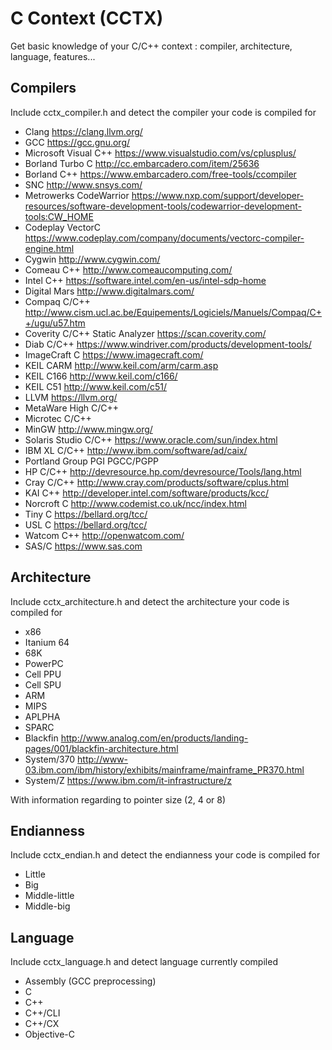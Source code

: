 # C Context (CCTX)
Get basic knowledge of your C/C++ context : compiler, architecture, language, features...

## Compilers
Include cctx_compiler.h and detect the compiler your code is compiled for
 * Clang https://clang.llvm.org/
 * GCC https://gcc.gnu.org/
 * Microsoft Visual C++ https://www.visualstudio.com/vs/cplusplus/
 * Borland Turbo C http://cc.embarcadero.com/item/25636
 * Borland C++ https://www.embarcadero.com/free-tools/ccompiler
 * SNC http://www.snsys.com/
 * Metrowerks CodeWarrior https://www.nxp.com/support/developer-resources/software-development-tools/codewarrior-development-tools:CW_HOME
 * Codeplay VectorC https://www.codeplay.com/company/documents/vectorc-compiler-engine.html
 * Cygwin http://www.cygwin.com/
 * Comeau C++ http://www.comeaucomputing.com/
 * Intel C++ https://software.intel.com/en-us/intel-sdp-home
 * Digital Mars http://www.digitalmars.com/
 * Compaq C/C++ http://www.cism.ucl.ac.be/Equipements/Logiciels/Manuels/Compaq/C++/ugu/u57.htm
 * Coverity C/C++ Static Analyzer https://scan.coverity.com/
 * Diab C/C++ https://www.windriver.com/products/development-tools/
 * ImageCraft C https://www.imagecraft.com/
 * KEIL CARM http://www.keil.com/arm/carm.asp
 * KEIL C166 http://www.keil.com/c166/
 * KEIL C51 http://www.keil.com/c51/
 * LLVM https://llvm.org/
 * MetaWare High C/C++
 * Microtec C/C++
 * MinGW http://www.mingw.org/
 * Solaris Studio C/C++ https://www.oracle.com/sun/index.html
 * IBM XL C/C++ http://www.ibm.com/software/ad/caix/
 * Portland Group PGI PGCC/PGPP
 * HP C/C++ http://devresource.hp.com/devresource/Tools/lang.html
 * Cray C/C++ http://www.cray.com/products/software/cplus.html
 * KAI C++ http://developer.intel.com/software/products/kcc/
 * Norcroft C http://www.codemist.co.uk/ncc/index.html
 * Tiny C https://bellard.org/tcc/
 * USL C https://bellard.org/tcc/
 * Watcom C++ http://openwatcom.com/
 * SAS/C https://www.sas.com
 
## Architecture
Include cctx_architecture.h and detect the architecture your code is compiled for
 * x86
 * Itanium 64
 * 68K
 * PowerPC
 * Cell PPU
 * Cell SPU
 * ARM
 * MIPS
 * APLPHA
 * SPARC
 * Blackfin http://www.analog.com/en/products/landing-pages/001/blackfin-architecture.html
 * System/370 http://www-03.ibm.com/ibm/history/exhibits/mainframe/mainframe_PR370.html
 * System/Z https://www.ibm.com/it-infrastructure/z

With information regarding to pointer size (2, 4 or 8)

## Endianness
Include cctx_endian.h and detect the endianness your code is compiled for
 * Little
 * Big
 * Middle-little
 * Middle-big

## Language
Include cctx_language.h and detect language currently compiled
 * Assembly (GCC preprocessing)
 * C
 * C++
 * C++/CLI
 * C++/CX
 * Objective-C
